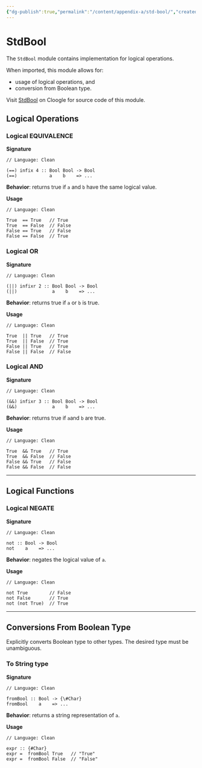 ```yaml
---
{"dg-publish":true,"permalink":"/content/appendix-a/std-bool/","created":"2023-06-20T18:37:36.389+02:00","updated":"2023-07-07T23:23:05.153+02:00"}
---
```



# StdBool

The `StdBool` module contains implementation for logical operations.

When imported, this module allows for:
- usage of logical operations, and
- conversion from Boolean type.

Visit [StdBool](https://cloogle.org/src/#base-stdenv/StdBool;icl;line=1) on Cloogle for source code of this module.

## Logical Operations

### Logical EQUIVALENCE

**Signature**

```Clean
// Language: Clean

(==) infix 4 :: Bool Bool -> Bool
(==)            a    b    => ...
```

**Behavior**: returns true if `a` and `b` have the same logical value.

**Usage**

```Clean
// Language: Clean

True  == True   // True
True  == False  // False
False == True   // False
False == False  // True
```

### Logical OR

**Signature**

```Clean
// Language: Clean

(||) infixr 2 :: Bool Bool -> Bool
(||)             a    b    => ...
```

**Behavior**: returns true if  `a` or `b` is true.

**Usage**

```Clean
// Language: Clean

True  || True   // True
True  || False  // True
False || True   // True
False || False  // False
```

### Logical AND

**Signature**

```Clean
// Language: Clean

(&&) infixr 3 :: Bool Bool -> Bool
(&&)             a    b    => ...
```

**Behavior**: returns true if `a`and `b` are true.

**Usage**

```Clean
// Language: Clean

True  && True   // True
True  && False  // False
False && True   // False
False && False  // False
```

---

## Logical Functions

### Logical NEGATE

**Signature**

```Clean
// Language: Clean

not :: Bool -> Bool
not    a    => ...
```

**Behavior**: negates the logical value of `a`.

**Usage**

```Clean
// Language: Clean

not True        // False
not False       // True
not (not True)  // True
```

---

## Conversions From Boolean Type

Explicitly converts Boolean type to other types.
The desired type must be unambiguous.

### To String type

**Signature**

```Clean
// Language: Clean

fromBool :: Bool -> {\#Char}
fromBool    a    => ...
```

**Behavior**: returns a string representation of `a`.

**Usage**



```Clean
// Language: Clean

expr :: {#Char}
expr =  fromBool True   // "True"
expr =  fromBool False  // "False"
```

